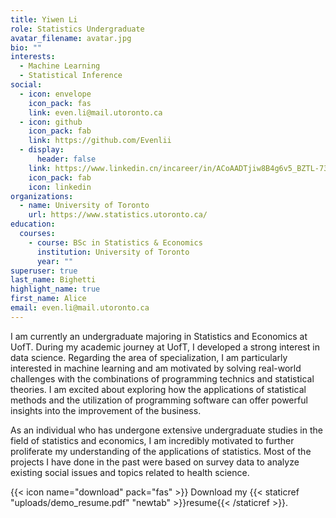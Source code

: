 ```yaml
---
title: Yiwen Li
role: Statistics Undergraduate
avatar_filename: avatar.jpg
bio: ""
interests:
  - Machine Learning
  - Statistical Inference
social:
  - icon: envelope
    icon_pack: fas
    link: even.li@mail.utoronto.ca
  - icon: github
    icon_pack: fab
    link: https://github.com/Evenlii
  - display:
      header: false
    link: https://www.linkedin.cn/incareer/in/ACoAADTjiw8B4g6v5_BZTL-73ETe_Z1k_CGpDy0
    icon_pack: fab
    icon: linkedin
organizations:
  - name: University of Toronto
    url: https://www.statistics.utoronto.ca/
education:
  courses:
    - course: BSc in Statistics & Economics
      institution: University of Toronto
      year: ""
superuser: true
last_name: Bighetti
highlight_name: true
first_name: Alice
email: even.li@mail.utoronto.ca
---
```

I am currently an undergraduate majoring in Statistics and Economics at UofT. During my academic journey at UofT, I developed a strong interest in data science. Regarding the area of specialization, I am particularly interested in machine learning and am motivated by solving real-world challenges with the combinations of programming technics and statistical theories. I am excited about exploring how the applications of statistical methods and the utilization of programming software can offer powerful insights into the improvement of the business. 

As an individual who has undergone extensive undergraduate studies in the field of statistics and economics, I am incredibly motivated to further proliferate my understanding of the applications of statistics. Most of the projects I have done in the past were based on survey data to analyze existing social issues and topics related to health science.

{{< icon name="download" pack="fas" >}} Download my {{< staticref "uploads/demo_resume.pdf" "newtab" >}}resume{{< /staticref >}}.